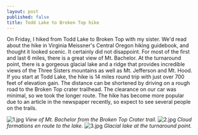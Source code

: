 ```yaml
---
layout: post
published: false
title: Todd Lake to Broken Top hike
---
```

On Friday, I hiked from Todd Lake to Broken Top with my sister. We'd read about the hike in Virginia Meissner's Central Oregon hiking guidebook, and thought it looked scenic. It certainly did not disappoint. For most of the first and last 6 miles, there is a great view of Mt. Bachelor. At the turnaround point, there is a gorgeous glacial lake and a ridge that provides incredible views of the Three Sisters mountains as well as Mt. Jefferson and Mt. Hood. If you start at Todd Lake, the hike is 14 miles round trip with just over 700 feet of elevation gain. The distance can be shortened by driving on a rough road to the Broken Top crater trailhead. The clearance on our car was minimal, so we took the longer route. The hike has become more popular due to an article in the newspaper recently, so expect to see several people on the trails.

![1.jpg]({{site.cdn_path}}/2014/08/31/1.jpg)
_View of Mt. Bachelor from the Broken Top Crater trail._
![2.jpg]({{site.cdn_path}}/2014/08/22/2.jpg)
_Cloud formations en route to the lake._
![3.jpg]({{site.cdn_path}}/2014/08/22/3.jpg)
_Glacial lake at the turnaround point._